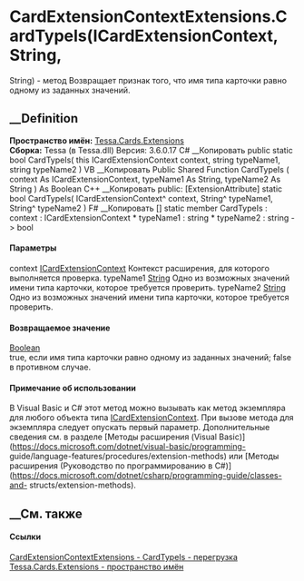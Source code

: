 # CardExtensionContextExtensions.CardTypeIs(ICardExtensionContext, String,
String) - метод
Возвращает признак того, что имя типа карточки равно одному из заданных
значений.
## __Definition
 **Пространство имён:** [Tessa.Cards.Extensions](N_Tessa_Cards_Extensions.htm)  
 **Сборка:** Tessa (в Tessa.dll) Версия: 3.6.0.17
C# __Копировать
     public static bool CardTypeIs(
    	this ICardExtensionContext context,
    	string typeName1,
    	string typeName2
    )
VB __Копировать
    <ExtensionAttribute>
    Public Shared Function CardTypeIs ( 
    	context As ICardExtensionContext,
    	typeName1 As String,
    	typeName2 As String
    ) As Boolean
C++ __Копировать
     public:
    [ExtensionAttribute]
    static bool CardTypeIs(
    	ICardExtensionContext^ context, 
    	String^ typeName1, 
    	String^ typeName2
    )
F# __Копировать
     [<ExtensionAttribute>]
    static member CardTypeIs : 
            context : ICardExtensionContext * 
            typeName1 : string * 
            typeName2 : string -> bool 
#### Параметры
context
[ICardExtensionContext](T_Tessa_Cards_Extensions_ICardExtensionContext.htm)
    Контекст расширения, для которого выполняется проверка.
typeName1 [String](https://learn.microsoft.com/dotnet/api/system.string)
    Одно из возможных значений имени типа карточки, которое требуется проверить.
typeName2 [String](https://learn.microsoft.com/dotnet/api/system.string)
    Одно из возможных значений имени типа карточки, которое требуется проверить.
#### Возвращаемое значение
[Boolean](https://learn.microsoft.com/dotnet/api/system.boolean)  
true, если имя типа карточки равно одному из заданных значений; false в
противном случае.
#### Примечание об использовании
В Visual Basic и C# этот метод можно вызывать как метод экземпляра для любого
объекта типа
[ICardExtensionContext](T_Tessa_Cards_Extensions_ICardExtensionContext.htm).
При вызове метода для экземпляра следует опускать первый параметр.
Дополнительные сведения см. в разделе [Методы расширения (Visual
Basic)](https://docs.microsoft.com/dotnet/visual-basic/programming-
guide/language-features/procedures/extension-methods) или [Методы расширения
(Руководство по программированию в
C#)](https://docs.microsoft.com/dotnet/csharp/programming-guide/classes-and-
structs/extension-methods).
##  __См. также
#### Ссылки
[CardExtensionContextExtensions -
](T_Tessa_Cards_Extensions_CardExtensionContextExtensions.htm)
[CardTypeIs -
перегрузка](Overload_Tessa_Cards_Extensions_CardExtensionContextExtensions_CardTypeIs.htm)
[Tessa.Cards.Extensions - пространство имён](N_Tessa_Cards_Extensions.htm)
